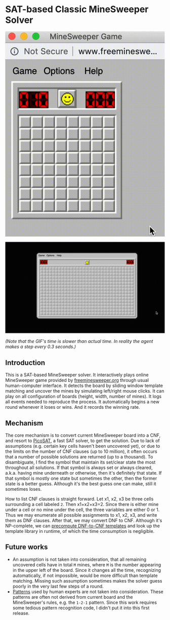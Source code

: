 # SAT-based Classic MineSweeper Solver

![small-demo](demo/small.gif)

![large-demo](demo/large.gif)

*(Note that the GIF's time is slower than actual time.
In reality the agent makes a step every 0.3 seconds.)*

## Introduction

This is a SAT-based MineSweeper solver.
It interactively plays online MineSweeper game provided by [freeminesweeper.org](http://www.freeminesweeper.org/minecore.html) through usual human-computer interface.
It detects the board by sliding window template matching and uncover the mines by simulating left/right mouse clicks.
It can play on all configuration of boards (height, width, number of mines).
It logs all events needed to reproduce the process.
It automatically begins a new round whenever it loses or wins.
And it records the winning rate.

## Mechanism

The core mechanism is to convert current MineSweeper board into a CNF, and resort to [PicoSAT](http://fmv.jku.at/picosat/), a fast SAT solver, to get the solution.
Due to lack of assumptions (e.g. certain key cells haven't been uncovered yet), or due to the limits on the number of CNF clauses (up to 10 million), it often occurs that a number of possible solutions are returned (up to a thousand).
To disambiguate, I find the symbol that maintain its set/clear state the most throughout all solutions.
If that symbol is always set or always cleared, a.k.a. having mine underneath or otherwise, then it's definitely that state.
If that symbol is mostly one state but sometimes the other, then the former state is a better guess.
Although it's the best guess one can make, still it sometimes loses.

How to list CNF clauses is straight forward.
Let x1, x2, x3 be three cells surrounding a cell labeled `2`.
Then x1+x2+x3=2.
Since there is either mine under a cell or no mine under the cell, the three variables are either 0 or 1.
Thus we may enumerate all possible assignments to x1, x2, x3, and write them as DNF clauses.
After that, we may convert DNF to CNF.
Although it's NP-complete, we can [precompute DNF-to-CNF templates](data/makeSATTable/src/MakeCNFTable.java) and look up the template library in runtime, of which the time consumption is negligible.

## Future works

- An assumption is not taken into consideration, that all remaining uncovered cells have in total `M` mines, where `M` is the number appearing in the upper left of the board.
  Since it changes all the time, recognizing automatically, if not impossible, would be more difficult than template matching.
  Missing such assumption sometimes makes the solver guess poorly in the very last few steps of a round.
- [Patterns](http://www.minesweeper.info/wiki/Strategy) used by human experts are not taken into consideration.
  These patterns are often not derived from current board and the MineSweeper's rules, e.g. the `1-2-1` pattern.
  Since this work requires some tedious pattern recognition code, I didn't put it into this first release.
